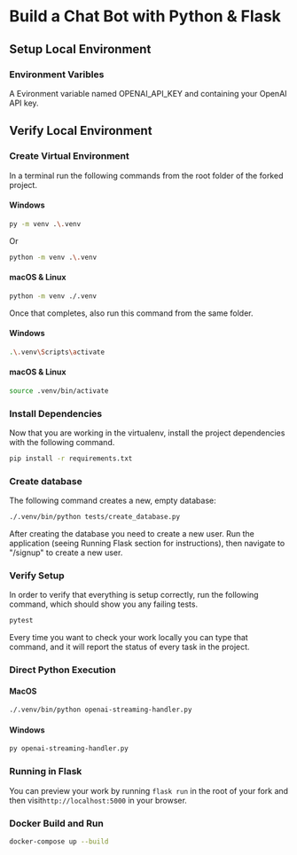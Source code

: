 # Build a Chat Bot with Python & Flask

## Setup Local Environment

### Environment Varibles

A Evironment variable named OPENAI_API_KEY and containing your OpenAI API key.

## Verify Local Environment

### Create Virtual Environment

In a terminal run the following commands from the root folder of the forked project.

#### Windows

```bash
py -m venv .\.venv
```

Or

```bash
python -m venv .\.venv
```

#### macOS & Linux

```bash
python -m venv ./.venv
```

Once that completes, also run this command from the same folder.

#### Windows

```bash
.\.venv\Scripts\activate
```

#### macOS & Linux

```bash
source .venv/bin/activate
```

### Install Dependencies

Now that you are working in the virtualenv, install the project dependencies with the following command.

```bash
pip install -r requirements.txt
```

### Create database

The following command creates a new, empty database:

```bash
./.venv/bin/python tests/create_database.py
```

After creating the database you need to create a new user. Run the application (seeing Running Flask section for instructions), then navigate to "/signup" to create a new user.

### Verify Setup

In order to verify that everything is setup correctly, run the following command, which should show you any failing tests.

```bash
pytest
```

Every time you want to check your work locally you can type that command, and it will report the status of every task in the project.

### Direct Python Execution

#### MacOS

```bash
./.venv/bin/python openai-streaming-handler.py
```

#### Windows

```bash
py openai-streaming-handler.py
```

### Running in Flask

You can preview your work by running `flask run` in the root of your fork and then visit`http://localhost:5000` in your browser.

### Docker Build and Run

```bash
docker-compose up --build
```
